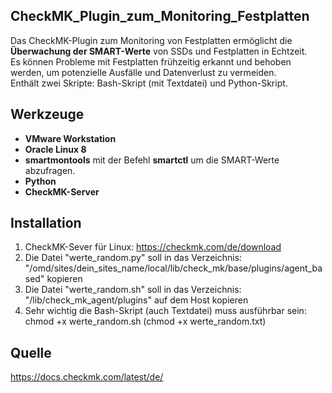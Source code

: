 ## CheckMK_Plugin_zum_Monitoring_Festplatten ##

Das CheckMK-Plugin zum Monitoring von Festplatten ermöglicht die **Überwachung der SMART-Werte** von SSDs und Festplatten in Echtzeit. <br>
Es können Probleme mit Festplatten frühzeitig erkannt und behoben werden, um potenzielle Ausfälle und Datenverlust zu vermeiden.<br>
Enthält zwei Skripte: Bash-Skript (mit Textdatei) und Python-Skript. 

## Werkzeuge ##
- **VMware Workstation** <br>
- **Oracle Linux 8** <br>
- **smartmontools** mit der Befehl **smartctl** um die SMART-Werte abzufragen. <br>
- **Python** <br>
- **CheckMK-Server**

## Installation ##
1. CheckMK-Sever für Linux: https://checkmk.com/de/download <br>
2. Die Datei "werte_random.py" soll in das Verzeichnis: "/omd/sites/dein_sites_name/local/lib/check_mk/base/plugins/agent_based" kopieren <br>
3. Die Datei "werte_random.sh" soll in das Verzeichnis: "/lib/check_mk_agent/plugins" auf dem Host kopieren
4. Sehr wichtig die Bash-Skript (auch Textdatei) muss ausführbar sein: chmod +x werte_random.sh (chmod +x werte_random.txt)

## Quelle ##
https://docs.checkmk.com/latest/de/
